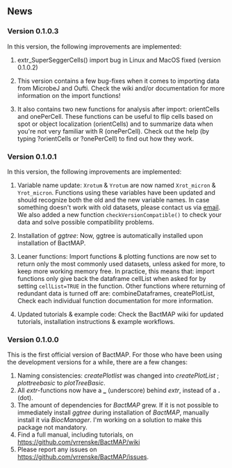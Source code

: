 ## News

### Version 0.1.0.3

In this version, the following improvements are implemented:

1. extr_SuperSeggerCells() import bug in Linux and MacOS fixed (version 0.1.0.2)

2. This version contains a few bug-fixes when it comes to importing data from MicrobeJ and Oufti. Check the wiki and/or documentation for more information on the import functions! 

3. It also contains two new functions for analysis after import: orientCells and onePerCell. These functions can be useful to flip cells based on spot or object localization (orientCells) and to summarize data when you're not very familiar with R (onePerCell). Check out the help (by typing ?orientCells or ?onePerCell) to find out how they work.

### Version 0.1.0.1

In this version, the following improvements are implemented:

1. Variable name update: `Xrotum` & `Yrotum` are now named `Xrot_micron` & `Yrot_micron`. Functions using these variables have been updated and should recognize both the old and the new variable names. In case something doesn't work with old datasets, please contact us via [email](mailto::veeninglab@gmail.com). We also added a new function `checkVersionCompatible()` to check your data and solve possible compatibility problems.

2. Installation of *ggtree*: Now, ggtree is automatically installed upon installation of BactMAP.

3. Leaner functions: Import functions & plotting functions are now set to return only the most commonly used datasets, unless asked for more, to keep more working memory free. In practice, this means that: import functions only give back the dataframe cellList when asked for by setting `cellList=TRUE` in the function. Other functions where returning of redundant data is turned off are: combineDataframes, createPlotList, Check each individual function documentation for more information.

4. Updated tutorials & example code: Check the BactMAP wiki for updated tutorials, installation instructions & example workflows.

### Version 0.1.0.0

This is the first official version of BactMAP. For those who have been using the development versions for a while, there are a few changes:

1. Naming consistencies: *createPlotlist* was changed into *createPlotList* ; *plottreebasic* to *plotTreeBasic*.
2. All *extr*-functions now have a **_** (underscore) behind *extr*, instead of a **.** (dot).
3. The amount of dependencies for *BactMAP* grew. If it is not possible to immediately install *ggtree* during installation of *BactMAP*, manually install it via *BiocManager*. I'm working on a solution to make this package not mandatory.
4. Find a full manual, including tutorials, on https://github.com/vrrenske/BactMAP/wiki
5. Please report any issues on https://github.com/vrrenske/BactMAP/issues.

